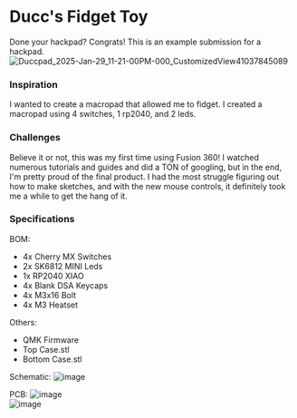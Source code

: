 # Ducc's Fidget Toy
Done your hackpad? Congrats! This is an example submission for a hackpad.
![Duccpad_2025-Jan-29_11-21-00PM-000_CustomizedView41037845089](https://github.com/user-attachments/assets/21300858-fc34-466f-8b79-2abc2fd9e564)  


### Inspiration

I wanted to create a macropad that allowed me to fidget. I created a macropad using 4 switches, 1 rp2040, and 2 leds. 

### Challenges

Believe it or not, this was my first time using Fusion 360! I watched numerous tutorials and guides and did a TON of googling, but in the end, I'm pretty proud of the final product. I had the most struggle figuring out how to make sketches, and with the new mouse controls, it definitely took me a while to get the hang of it.

### Specifications

BOM: 
- 4x Cherry MX Switches
- 2x SK6812 MINI Leds
- 1x RP2040 XIAO
- 4x Blank DSA Keycaps
- 4x M3x16 Bolt
- 4x M3 Heatset

Others:
- QMK Firmware
- Top Case.stl 
- Bottom Case.stl

Schematic:
![image](https://github.com/user-attachments/assets/8ce0ab16-e0b0-42d0-b748-d4ee08ce5972)  

PCB:
![image](https://github.com/user-attachments/assets/556275d9-b148-4d51-b6e8-0c6bf95b5a16)  
![image](https://github.com/user-attachments/assets/83a9b78a-41a3-49d5-9ade-998bddb600f1)

